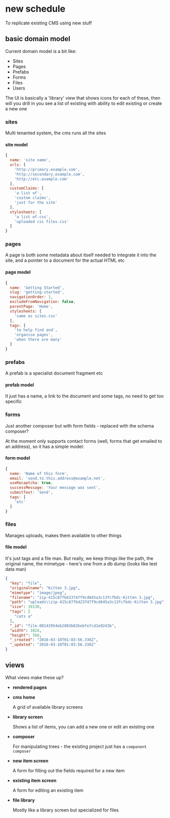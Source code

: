 # new schedule

To replicate existing CMS using new stuff

## basic domain model

Current domain model is a bit like:

* Sites
* Pages
* Prefabs
* Forms
* Files
* Users

The UI is basically a 'library' view that shows icons for each of these, then
will you drill in you see a list of existing with ability to edit existing or
create a new one

### sites

Multi tenanted system, the cms runs all the sites

#### site model

```javascript
{
  name: 'site name',
  urls: [
    'http://primary.example.com',
    'http://secondary.example.com',
    'http://etc.example.com'
  ],
  customClaims: [
    'a list of',
    'custom claims',
    'just for the site'
  ],
  stylesheets: [
    'a list of.css',
    'uploaded css files.css'
  ]
}
```

### pages

A page is both some metadata about itself needed to integrate it into the site,
and a pointer to a document for the actual HTML etc

#### page model

```javascript
{
  name: 'Getting Started',
  slug: 'getting-started',
  navigationOrder: 1,
  excludeFromNavigation: false,
  parentPage: 'Home',
  stylesheets: [
    'same as sites.css'
  ],
  tags: [
    'to help find and',
    'organise pages',
    'when there are many'
  ]
}
```

### prefabs

A prefab is a specialist document fragment etc

#### prefab model

It just has a name, a link to the document and some tags, no need to get too
specific

### forms

Just another composer but with form fields - replaced with the schema composer?

At the moment only supports contact forms (well, forms that get emailed to an
address), so it has a simple model:

#### form model

```javascript
{
  name: 'Name of this form',
  email: 'send.to.this.address@example.net',
  useRecaptcha: true,
  successMessage: 'Your message was sent',
  submitText: 'Send',
  tags: [
    'etc'
  ]
}
```

### files

Manages uploads, makes them available to other things

#### file model

It's just tags and a file man. But really, we keep things like the path, the
original name, the mimetype - here's one from a db dump (looks like test data
man)

```json
{
  "key": "file",
  "originalname": "Kitten 3.jpg",
  "mimetype": "image/jpeg",
  "filename": "zip-415c87fb423747f9cd645a3c13fcfbdc-Kitten 3.jpg",
  "path": "uploads\\zip-415c87fb423747f9cd645a3c13fcfbdc-Kitten 3.jpg",
  "size": 39130,
  "tags": [
    "cats a"
  ],
  "_id": "file-08143954eb2803b82bebfe7cd1e9243b",
  "width": 1024,
  "height": 768,
  "_created": "2016-03-10T01:03:56.336Z",
  "_updated": "2016-03-10T01:03:56.336Z"
}
```

## views

What views make these up?

* **rendered pages**
* **cms home**

  A grid of available library screens

* **library screen**

  Shows a list of items, you can add a new one or edit an existing one

* **composer**

  For manipulating trees - the existing project just has a `component composer`

* **new item screen**

  A form for filling out the fields required for a new item

* **existing item screen**

  A form for editing an existing item

* **file library**

  Mostly like a library screen but specialized for files


